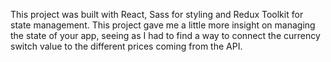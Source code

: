 This project was built with React, Sass for styling and Redux Toolkit for state management. This project gave me a little more insight on managing the state of your app, seeing as I had to find a way to connect the currency switch value to the different prices coming from the API.
